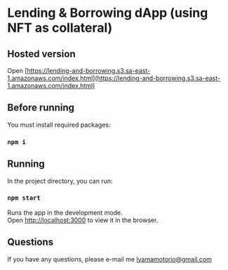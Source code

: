 # Lending & Borrowing dApp (using NFT as collateral)

## Hosted version

Open [https://lending-and-borrowing.s3.sa-east-1.amazonaws.com/index.html](https://lending-and-borrowing.s3.sa-east-1.amazonaws.com/index.html)

## Before running

You must install required packages:

### `npm i`

## Running

In the project directory, you can run:

### `npm start`

Runs the app in the development mode.\
Open [http://localhost:3000](http://localhost:3000) to view it in the browser.

## Questions

If you have any questions, please e-mail me [lyamamotorio@gmail.com](lyamamotorio@gmail.com)